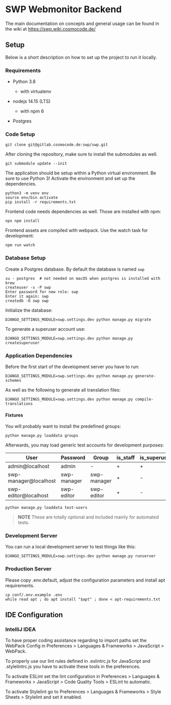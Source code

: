 # SWP Webmonitor Backend

The main documentation on concepts and general usage can be found in the wiki
at https://swp.wiki.cosmocode.de/


## Setup

Below is a short description on how to set up the project to run it locally.


### Requirements

* Python 3.8
  - with virtualenv

* nodejs 14.15 (LTS)
  * with npm 6

* Postgres


### Code Setup

``` console
git clone git@gitlab.cosmocode.de:swp/swp.git
```

After cloning the repository, make sure to install the submodules as well.

``` console
git submodule update --init
```

The application should be setup within a Python virtual environment. Be sure to
use Python 3! Activate the environment and set up the dependencies.

``` console
python3 -m venv env
source env/bin activate
pip install -r requirements.txt
```

Frontend code needs dependencies as well. Those are installed with npm:

``` console
npx npm install
```

Frontend assets are compiled with webpack. Use the watch task for development:

``` console
npm run watch
```

### Database Setup

Create a Postgres database. By default the database is named `swp`

``` console
su - postgres  # not needed on macOS when postgres is installed with brew
createuser -s -P swp
Enter password for new role: swp
Enter it again: swp
createdb -O swp swp
```

Initialize the database:

``` console
DJANGO_SETTINGS_MODULE=swp.settings.dev python manage.py migrate
```

To generate a superuser account use:

``` console
DJANGO_SETTINGS_MODULE=swp.settings.dev python manage.py createsuperuser
```


### Application Dependencies

Before the first start of the development server you have to run:

``` console
DJANGO_SETTINGS_MODULE=swp.settings.dev python manage.py generate-schemes
```

As well as the following to generate all translation files:

``` console
DJANGO_SETTINGS_MODULE=swp.settings.dev python manage.py compile-translations
```

#### Fixtures

You will probably want to install the predefined groups:

``` console
python manage.py loaddata groups
```

Afterwards, you may load generic test accounts for development purposes:

| User | Password | Group | is_staff | is_superuser |
| ---- | -------- | ----- | -------- | ------------ |
| admin@localhost | admin | - | + | + |
| swp-manager@localhost | swp-manager | swp-manager | + | - |
| swp-editor@localhost | swp-editor | swp-editor | + | - |

``` console
python manage.py loaddata test-users
```

> **NOTE** These are totally optional and included mainly for automated tests.


### Development Server

You can run a local development server to test things like this:

``` console
DJANGO_SETTINGS_MODULE=swp.settings.dev python manage.py runserver
```


### Production Server

Please copy .env.default, adjust the configuration parameters and install apt requirements.

``` console
cp conf/.env.example .env
while read apt ; do apt install "$apt" ; done < apt-requirements.txt
```


## IDE Configuration

### IntelliJ IDEA

To have proper coding assistance regarding to import paths set the WebPack Config
in Preferences > Languages & Frameworks > JavaScript > WebPack.

To properly use our lint rules defined in .eslintrc.js for JavaScript and .stylelintrc.js
you have to activate these tools in the preferences.

To activate ESLint set the lint configuration in Preferences > Languages & Frameworks >
JavaScript > Code Quality Tools > ESLint to automatic.

To activate Stylelint go to Preferences > Languages & Frameworks > Style Sheets > Stylelint
and set it enabled.
